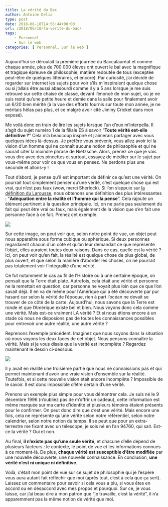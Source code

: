 ```yaml
---
title: La vérité du Bac
author: Antoine Delia
type: post
date: 2018-06-18T14:56:44+00:00
url: /2018/06/18/la-verite-du-bac/
tags:
    - Personnel
    - Sur le web
categories: [ Personnel, Sur le web ]
---
```

Aujourd&#8217;hui se déroulait la première journée du Baccalauréat et comme chaque année, plus de 700 000 élèves ont ouvert le bal avec la magnifique et tragique épreuve de philosophie, matière redoutée de tous (exceptée peut-être de quelques littéraires, et encore). Par curiosité, j&#8217;ai décidé de regarder sur internet les sujets pour voir s&#8217;ils m&#8217;inspiraient quelque chose ou si j&#8217;allais être aussi abasourdi comme il y a 5 ans lorsque je me suis retrouvé sur cette chaise de classe, devant l&#8217;énoncé de mon sujet, où je ne suis resté qu&#8217;une petite heure et demie dans la salle pour finalement avoir un 6/20 bien mérité (à la vue des efforts fournis sur toute mon année, je ne méritais hélas pas plus, et ce malgré avoir cité Jiminy Cricket dans mon exposé).

Me voilà donc en train de lire les sujets lorsque l&#8217;un d&#8217;eux m’interpella. Il s&#8217;agit du sujet numéro 1 de la filiale ES à savoir &#8220;**Toute vérité est-elle définitive ?**&#8221; Cela m&#8217;a beaucoup inspiré et j&#8217;aimerais partager avec vous quelques idées là-dessus. Je préfère vous prévenir, vous allez avoir ici la vision d&#8217;un homme qui ne connaît aucune notion de philosophie et qui ne saurait citer la moindre phrase de Nietzsche. Alors, prenez ce que je vais vous dire avec des pincettes et surtout, essayez de méditer sur le sujet par vous-même pour voir ce que vous en pensez. Ne perdons plus une seconde et allons-y !

Tout d&#8217;abord, je pense qu&#8217;il est important de définir ce qu&#8217;est une vérité. On pourrait tout simplement penser qu&#8217;une vérité, c&#8217;est quelque chose qui est vrai, qui n&#8217;est pas faux (wow, merci Sherlock). Si l&#8217;on s&#8217;appuie sur [la définition du Larousse][1], nous obtenons une définition des plus intéressantes : &#8220;**Adéquation entre la réalité et l&#8217;homme qui la pense**&#8220;. Cela rajoute un élément pertinent à la question principale. Ici, on ne parle pas seulement du fait qui peut être vrai ou faux, mais également de la vision que s&#8217;en fait une personne face à ce fait. Prenez cet exemple.

<img class="aligncenter" src="https://i0.wp.com/i.imgur.com/2QIWpU6.png?w=1000&#038;ssl=1" data-recalc-dims="1" /> 

Sur cette image, on peut voir que, selon notre point de vue, un objet peut nous apparaître sous forme cubique ou sphérique. Si deux personnes regardaient chacun d&#8217;un côté et qu&#8217;on leur demandait ce que représente l&#8217;objet, elles auraient toutes deux raisons. Dans ce cas, quelle est la vérité ? Ici, on peut voir qu&#8217;en fait, la réalité est quelque chose de plus global, de plus ouvert, et que selon la manière d&#8217;aborder les choses, on ne pourrait pas totalement voir l&#8217;intégralité d&#8217;une vérité.

Ce fut notamment le cas au fil de l&#8217;Histoire où à une certaine époque, on pensait que la Terre était plate. Autrefois, cela était une vérité et personne ne la remettait en question, car personne ne voyait plus loin que ce que l&#8217;on savait déjà. Il en va de même pour l&#8217;Amérique qui a été découverte par pur hasard car selon la vérité de l&#8217;époque, rien à part l&#8217;océan ne devait se trouver de ce côté de la carte. Aujourd&#8217;hui, nous savons que la Terre est ronde et que l&#8217;Amérique existe bel et bien. Nous voyons donc cela comme une vérité. Mais est-ce vraiment LA vérité ? Et si nous étions encore à un stade où nous ne disposions pas de toutes les connaissances possibles pour entrevoir une autre réalité, une autre vérité ?

Reprenons l&#8217;exemple précédent. Imaginez que nous soyons dans la situation où nous voyons les deux faces de cet objet. Nous pensons connaître la vérité. Mais si je vous disais que la vérité est incomplète ? Regardez maintenant le dessin ci-dessous.

<img class="aligncenter" src="https://i0.wp.com/i.imgur.com/lXztoiK.png?w=1000&#038;ssl=1" data-recalc-dims="1" /> 

Il y avait en réalité une troisième partie que nous ne connaissions pas et qui permet maintenant d&#8217;avoir une vraie vision d&#8217;ensemble sur la réalité. Toutefois, et si cette nouvelle vision était encore incomplète ? Impossible de le savoir. Il est donc impossible d&#8217;être certain d&#8217;une vérité.

Prenons un exemple plus simple pour vous démontrer cela. Je suis né le 9 décembre 1996 (n&#8217;oubliez pas de m&#8217;offrir un cadeau), cette information est même marquée sur ma carte d&#8217;identité et plusieurs témoins étaient présents pour le confirmer. On peut donc dire que c&#8217;est une vérité. Mais encore une fois, cela ne représente qu&#8217;une vérité selon notre référentiel, selon notre calendrier, selon notre notion du temps. Il se peut que pour un extra-terrestre me fixant avec un télescope, je sois né en l&#8217;an 94760, qui sait. Est-ce la vérité ? Oui et non.

Au final, **il n&#8217;existe pas qu&#8217;une seule vérité**, et chacune d&#8217;elle dépend de plusieurs facteurs : le contexte, le point de vue et les informations connues à ce moment-là. De plus, **chaque vérité est susceptible d&#8217;être modifiée** par une nouvelle découverte, une nouvelle connaissance. En conclusion, **une vérité n&#8217;est ni unique ni définitive**.

Voilà, c&#8217;était mon point de vue sur ce sujet de philosophie qui je l&#8217;espère vous aura autant fait réfléchir que moi (après tout, c&#8217;est à cela que ça sert). Laissez un commentaire pour savoir si cela vous a plu, si vous êtes en accord ou en désaccord avec mes propos et pourquoi. Sur ce, je vous laisse, car j&#8217;ai beau dire à mon patron que &#8220;je travaille, c&#8217;est la vérité&#8221;, il n&#8217;a apparemment pas la même notion de vérité que moi.

 [1]: https://www.larousse.fr/dictionnaires/francais/v%C3%A9rit%C3%A9/81553